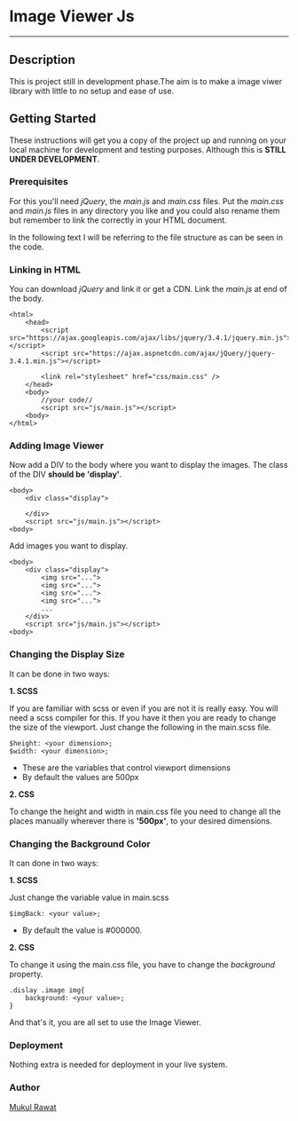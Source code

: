 # Image Viewer Js #
---
## Description
This is project still in development phase.The aim is to make a image viwer library with little to no setup and ease of use.


## Getting Started
These instructions will get you a copy of the project up and running on your local machine for development and testing purposes. Although this is __STILL UNDER DEVELOPMENT__.

### Prerequisites
For this you'll need  _jQuery_, the _main.js_ and _main.css_ files. Put the _main.css_ and _main.js_ files in any directory you like and you could also rename them but remember to link the correctly in your HTML document.

In the following text I will be referring to the file structure as can be seen in the code.

### Linking in HTML
You can download _jQuery_ and link it or get a CDN.
Link the _main.js_ at end of the body.
````
<html>
    <head>
        <script src="https://ajax.googleapis.com/ajax/libs/jquery/3.4.1/jquery.min.js"></script>
        <script src="https://ajax.aspnetcdn.com/ajax/jQuery/jquery-3.4.1.min.js"></script>

        <link rel="stylesheet" href="css/main.css" />  
    </head>     
    <body>
        //your code//
        <script src="js/main.js"></script>
    <body>
</html>
````

### Adding Image Viewer
Now add a DIV to the body where you want to display the images. The class of the DIV __should be 'display'__. 
````
<body>
    <div class="display">
        
    </div>
    <script src="js/main.js"></script>
<body>
````
Add images you want to display.
````
<body>
    <div class="display">
        <img src="...">
        <img src="...">
        <img src="...">
        <img src="...">
        ...
    </div>
    <script src="js/main.js"></script>
<body>
````
### Changing the Display Size
It can be done in two ways:

__1. SCSS__

If you are familiar with scss or even if you are not it is really easy. You will need a scss compiler for this. If you have it then you are ready to change the size of the viewport.
Just change the following in the main.scss file.
````
$height: <your dimension>;  
$width: <your dimension>;
````
* These are the variables that control viewport dimensions
* By default the values are 500px
    
__2. CSS__

To change the height and width in main.css file you need to change all the places manually wherever there is __'500px'__, to your desired dimensions.

### Changing the Background Color
It can done in two ways:

__1. SCSS__

Just change the variable value in main.scss
````
$imgBack: <your value>;
````
* By default the value is #000000.

__2. CSS__

To change it using the main.css file, you have to change the *background* property.
````
.dislay .image img{
    background: <your value>;
}
````

And that's it, you are all set to use the Image Viewer.
### Deployment
Nothing extra is needed for deployment in your live system.
### Author
[Mukul Rawat](https://github.com/MRwt48)
